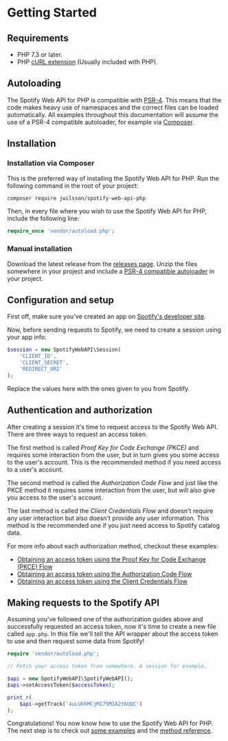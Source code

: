 # Getting Started

## Requirements
* PHP 7.3 or later.
* PHP [cURL extension](http://php.net/manual/en/book.curl.php) (Usually included with PHP).

## Autoloading
The Spotify Web API for PHP is compatible with [PSR-4](http://www.php-fig.org/psr/psr-4/). This means that the code makes heavy use of namespaces and the correct files can be loaded automatically. All examples throughout this documentation will assume the use of a PSR-4 compatible autoloader, for example via [Composer](https://getcomposer.org/).

## Installation

### Installation via Composer
This is the preferred way of installing the Spotify Web API for PHP. Run the following command in the root of your project:

```sh
composer require jwilsson/spotify-web-api-php
```

Then, in every file where you wish to use the Spotify Web API for PHP, include the following line:

```php
require_once 'vendor/autoload.php';
```

### Manual installation

Download the latest release from the [releases page](https://github.com/jwilsson/spotify-web-api-php/releases). Unzip the files somewhere in your project and include a [PSR-4 compatible autoloader](http://www.php-fig.org/psr/psr-4/examples/) in your project.

## Configuration and setup
First off, make sure you've created an app on [Spotify's developer site](https://developer.spotify.com/documentation/web-api/).

Now, before sending requests to Spotify, we need to create a session using your app info:

```php
$session = new SpotifyWebAPI\Session(
    'CLIENT_ID',
    'CLIENT_SECRET',
    'REDIRECT_URI'
);
```

Replace the values here with the ones given to you from Spotify.

## Authentication and authorization
After creating a session it's time to request access to the Spotify Web API. There are three ways to request an access token.

The first method is called *Proof Key for Code Exchange (PKCE)* and requires some interaction from the user, but in turn gives you some access to the user's account. This is the recommended method if you need access to a user's account.

The second method is called the *Authorization Code Flow* and just like the PKCE method it requires some interaction from the user, but will also give you access to the user's account.

The last method is called the *Client Credentials Flow* and doesn't require any user interaction but also doesn't provide any user information. This method is the recommended one if you just need access to Spotify catalog data.

For more info about each authorization method, checkout these examples:
* [Obtaining an access token using the Proof Key for Code Exchange (PKCE) Flow](/docs/examples/access-token-with-pkce-flow.md)
* [Obtaining an access token using the Authorization Code Flow](/docs/examples/access-token-with-authorization-code-flow.md)
* [Obtaining an access token using the Client Credentials Flow](/docs/examples/access-token-with-client-credentials-flow.md)

## Making requests to the Spotify API
Assuming you've followed one of the authorization guides above and successfully requested an access token, now it's time to create a new file called `app.php`. In this file we'll tell the API wrapper about the access token to use and then request some data from Spotify!

```php
require 'vendor/autoload.php';

// Fetch your access token from somewhere. A session for example.

$api = new SpotifyWebAPI\SpotifyWebAPI();
$api->setAccessToken($accessToken);

print_r(
    $api->getTrack('4uLU6hMCjMI75M1A2tKUQC')
);
```

Congratulations! You now know how to use the Spotify Web API for PHP. The next step is to check out [some examples](/docs/examples/) and the [method reference](/docs/method-reference/).
